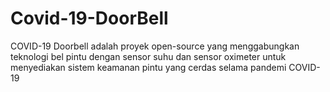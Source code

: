 # Covid-19-DoorBell
 COVID-19 Doorbell adalah proyek open-source yang menggabungkan teknologi bel pintu dengan sensor suhu dan sensor oximeter untuk menyediakan sistem keamanan pintu yang cerdas selama pandemi COVID-19
